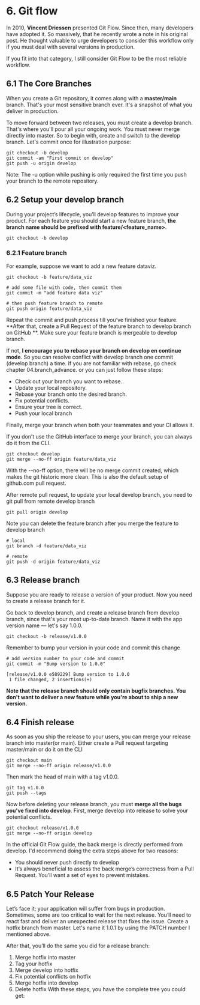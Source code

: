 # 6. Git flow

In 2010, **Vincent Driessen** presented Git Flow. Since then, many developers have adopted it. So massively, 
that he recently wrote a note in his original post. He thought valuable to urge developers to consider this workflow 
only if you must deal with several versions in production.

If you fit into that category, I still consider Git Flow to be the most reliable workflow.


## 6.1 The Core Branches

When you create a Git repository, it comes along with a **master/main** branch. That's your most sensitive branch ever. 
It's a snapshot of what you deliver in production.

To move forward between two releases, you must create a develop branch. That's where you'll pour all your ongoing work. 
You must never merge directly into master. So to begin with, create and switch to the develop branch. Let's commit once 
for illustration purpose:

```shell
git checkout -b develop
git commit -am "First commit on develop"
git push -u origin develop
```

Note: The -u option while pushing is only required the first time you push your branch to the remote repository.

## 6.2 Setup your develop branch

During your project’s lifecycle, you’ll develop features to improve your product. For each feature you should start a
new feature branch, **the branch name should be prefixed with feature/<feature_name>**.

```shell
git checkout -b develop
```

### 6.2.1 Feature branch 
For example, suppose we want to add a new feature dataviz. 

```shell
git checkout -b feature/data_viz

# add some file with code, then commit them
git commit -m "add feature data viz"

# then push feature branch to remote
git push origin feature/data_viz
```
Repeat the commit and push process till you’ve finished your feature. **After that, create a Pull Request of the 
feature branch to develop branch on GitHub **. Make sure your feature branch is mergeable to develop branch. 

If not, **I encourage you to rebase your branch on develop en continue mode**. So you can resolve conflict with develop
branch one commit (develop branch) a time. If you are not familiar with rebase, go check chapter 04.branch_advance.
or you can just follow these steps:
- Check out your branch you want to rebase.
- Update your local repository.
- Rebase your branch onto the desired branch.
- Fix potential conflicts.
- Ensure your tree is correct.
- Push your local branch

Finally, merge your branch when both your teammates and your CI allows it.

If you don’t use the GitHub interface to merge your branch, you can always do it from the CLI.

```shell
git checkout develop
git merge --no-ff origin feature/data_viz
```

With the --no-ff option, there will be no merge commit created, which makes the git historic more clean. This is also
the default setup of github.com pull request.

After remote pull request, to update your local develop branch, you need to git pull from remote develop branch

```shell
git pull origin develop
```

Note you can delete the feature branch after you merge the feature to develop branch

```shell
# local
git branch -d feature/data_viz

# remote
git push -d origin feature/data_viz
```


## 6.3 Release branch

Suppose you are ready to release a version of your product. Now you need to create a release branch for it.

Go back to develop branch, and create a release branch from develop branch, since that's your most up-to-date branch. 
Name it with the app version name — let's say 1.0.0.

```shell
git checkout -b release/v1.0.0
```

Remember to bump your version in your code and commit this change

```shell
# add version number to your code and commit
git commit -m "Bump version to 1.0.0"

[release/v1.0.0 e589229] Bump version to 1.0.0
 1 file changed, 2 insertions(+)

```

**Note that the release branch should only contain bugfix branches. You don't want to deliver a new feature while 
you're about to ship a new version.**


## 6.4 Finish release
As soon as you ship the release to your users, you can merge your release branch into master(or main). Either create a Pull 
request targeting master/main or do it on the CLI

```shell
git checkout main
git merge --no-ff origin release/v1.0.0
```

Then mark the head of main with a tag v1.0.0.

```shell
git tag v1.0.0
git push --tags
```

Now before deleting your release branch, you must **merge all the bugs you've fixed into develop**. First, merge develop 
into release to solve your potential conflicts.

```shell
git checkout release/v1.0.0
git merge --no-ff origin develop
```

In the official Git Flow guide, the back merge is directly performed from develop. I'd recommend doing the extra steps 
above for two reasons:
- You should never push directly to develop
- It’s always beneficial to assess the back merge’s correctness from a Pull Request. You’ll want a set of eyes to 
  prevent mistakes.

## 6.5 Patch Your Release

Let’s face it; your application will suffer from bugs in production. Sometimes, some are too critical to wait 
for the next release. You’ll need to react fast and deliver an unexpected release that fixes the issue. Create a 
hotfix branch from master. Let's name it 1.0.1 by using the PATCH number I mentioned above.

After that, you’ll do the same you did for a release branch:
1. Merge hotfix into master
2. Tag your hotfix
3. Merge develop into hotfix
4. Fix potential conflicts on hotfix
5. Merge hotfix into develop
6. Delete hotfix
With these steps, you have the complete tree you could get:

```shell

```